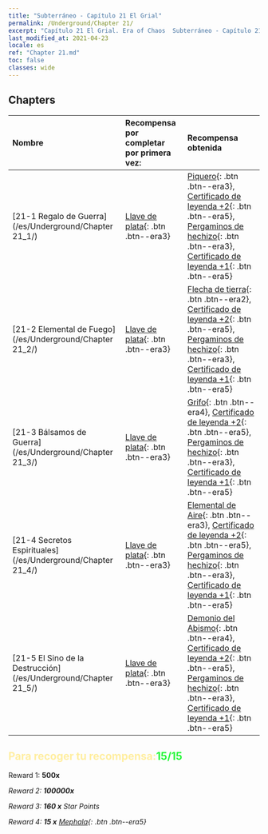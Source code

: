 ```yaml
---
title: "Subterráneo - Capítulo 21 El Grial"
permalink: /Underground/Chapter 21/
excerpt: "Capítulo 21 El Grial. Era of Chaos  Subterráneo - Capítulo 21. El Grial"
last_modified_at: 2021-04-23
locale: es
ref: "Chapter 21.md"
toc: false
classes: wide
---
```


## Chapters

  | Nombre |  Recompensa por completar por primera vez: | Recompensa obtenida |
  |:------------|:------------|:------------| 
  | [21-1 Regalo de Guerra](/es/Underground/Chapter 21_1/) | [Llave de plata](/ItemsES/con_693/){: .btn .btn--era3} | [Piquero](/ItemsES/unt_190/){: .btn .btn--era3}, [Certificado de leyenda +2](/ItemsES/mat_81/){: .btn .btn--era5}, [Pergaminos de hechizo](/ItemsES/con_694/){: .btn .btn--era3}, [Certificado de leyenda +1](/ItemsES/mat_74/){: .btn .btn--era5} |
  | [21-2 Elemental de Fuego](/es/Underground/Chapter 21_2/) | [Llave de plata](/ItemsES/con_693/){: .btn .btn--era3} | [Flecha de tierra](/ItemsES/her_464/){: .btn .btn--era2}, [Certificado de leyenda +2](/ItemsES/mat_81/){: .btn .btn--era5}, [Pergaminos de hechizo](/ItemsES/con_694/){: .btn .btn--era3}, [Certificado de leyenda +1](/ItemsES/mat_74/){: .btn .btn--era5} |
  | [21-3 Bálsamos de Guerra](/es/Underground/Chapter 21_3/) | [Llave de plata](/ItemsES/con_693/){: .btn .btn--era3} | [Grifo](/ItemsES/unt_192/){: .btn .btn--era4}, [Certificado de leyenda +2](/ItemsES/mat_81/){: .btn .btn--era5}, [Pergaminos de hechizo](/ItemsES/con_694/){: .btn .btn--era3}, [Certificado de leyenda +1](/ItemsES/mat_74/){: .btn .btn--era5} |
  | [21-4 Secretos Espirituales](/es/Underground/Chapter 21_4/) | [Llave de plata](/ItemsES/con_693/){: .btn .btn--era3} | [Elemental de Aire](/ItemsES/her_448/){: .btn .btn--era3}, [Certificado de leyenda +2](/ItemsES/mat_81/){: .btn .btn--era5}, [Pergaminos de hechizo](/ItemsES/con_694/){: .btn .btn--era3}, [Certificado de leyenda +1](/ItemsES/mat_74/){: .btn .btn--era5} |
  | [21-5 El Sino de la Destrucción](/es/Underground/Chapter 21_5/) | [Llave de plata](/ItemsES/con_693/){: .btn .btn--era3} | [Demonio del Abismo](/ItemsES/unt_230/){: .btn .btn--era4}, [Certificado de leyenda +2](/ItemsES/mat_81/){: .btn .btn--era5}, [Pergaminos de hechizo](/ItemsES/con_694/){: .btn .btn--era3}, [Certificado de leyenda +1](/ItemsES/mat_74/){: .btn .btn--era5} |


## <span style="color: #ffeea0">Para recoger tu recompensa:</span><span style="color: #27f73a">15/15</span>

 Reward 1:  **500x** <i class="fas fa-gem"/>

 Reward 2:  **100000x** <i class="fas fa-coins"/>

 Reward 3: **160 x** Star Points

 Reward 4: **15 x** [Mephala](/ItemsES/her_367/){: .btn .btn--era5}

